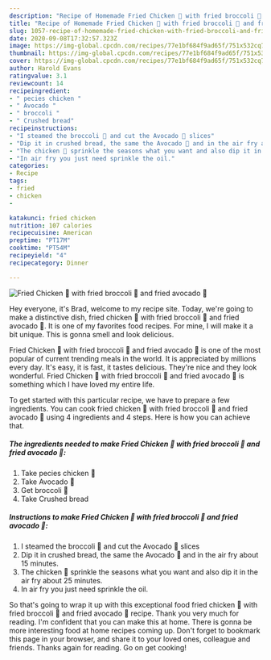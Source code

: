 ```yaml
---
description: "Recipe of Homemade Fried Chicken 🍗 with fried broccoli 🥦 and fried avocado 🥑"
title: "Recipe of Homemade Fried Chicken 🍗 with fried broccoli 🥦 and fried avocado 🥑"
slug: 1057-recipe-of-homemade-fried-chicken-with-fried-broccoli-and-fried-avocado
date: 2020-09-08T17:32:57.323Z
image: https://img-global.cpcdn.com/recipes/77e1bf684f9ad65f/751x532cq70/fried-chicken-🍗-with-fried-broccoli-🥦-and-fried-avocado-🥑-recipe-main-photo.jpg
thumbnail: https://img-global.cpcdn.com/recipes/77e1bf684f9ad65f/751x532cq70/fried-chicken-🍗-with-fried-broccoli-🥦-and-fried-avocado-🥑-recipe-main-photo.jpg
cover: https://img-global.cpcdn.com/recipes/77e1bf684f9ad65f/751x532cq70/fried-chicken-🍗-with-fried-broccoli-🥦-and-fried-avocado-🥑-recipe-main-photo.jpg
author: Harold Evans
ratingvalue: 3.1
reviewcount: 14
recipeingredient:
- " pecies chicken "
- " Avocado "
- " broccoli "
- " Crushed bread"
recipeinstructions:
- "I steamed the broccoli 🥦 and cut the Avocado 🥑 slices"
- "Dip it in crushed bread, the same the Avocado 🥑 and in the air fry about 15 minutes."
- "The chicken 🐔 sprinkle the seasons what you want and also dip it in the air fry about 25 minutes."
- "In air fry you just need sprinkle the oil."
categories:
- Recipe
tags:
- fried
- chicken
- 

katakunci: fried chicken  
nutrition: 107 calories
recipecuisine: American
preptime: "PT17M"
cooktime: "PT54M"
recipeyield: "4"
recipecategory: Dinner

---
```



![Fried Chicken 🍗 with fried broccoli 🥦 and fried avocado 🥑](https://img-global.cpcdn.com/recipes/77e1bf684f9ad65f/751x532cq70/fried-chicken-🍗-with-fried-broccoli-🥦-and-fried-avocado-🥑-recipe-main-photo.jpg)

Hey everyone, it's Brad, welcome to my recipe site. Today, we're going to make a distinctive dish, fried chicken 🍗 with fried broccoli 🥦 and fried avocado 🥑. It is one of my favorites food recipes. For mine, I will make it a bit unique. This is gonna smell and look delicious.



Fried Chicken 🍗 with fried broccoli 🥦 and fried avocado 🥑 is one of the most popular of current trending meals in the world. It is appreciated by millions every day. It's easy, it is fast, it tastes delicious. They're nice and they look wonderful. Fried Chicken 🍗 with fried broccoli 🥦 and fried avocado 🥑 is something which I have loved my entire life.


To get started with this particular recipe, we have to prepare a few ingredients. You can cook fried chicken 🍗 with fried broccoli 🥦 and fried avocado 🥑 using 4 ingredients and 4 steps. Here is how you can achieve that.

<!--inarticleads1-->

##### The ingredients needed to make Fried Chicken 🍗 with fried broccoli 🥦 and fried avocado 🥑:

1. Take  pecies chicken 🐔
1. Take  Avocado 🥑
1. Get  broccoli 🥦
1. Take  Crushed bread




<!--inarticleads2-->

##### Instructions to make Fried Chicken 🍗 with fried broccoli 🥦 and fried avocado 🥑:

1. I steamed the broccoli 🥦 and cut the Avocado 🥑 slices
1. Dip it in crushed bread, the same the Avocado 🥑 and in the air fry about 15 minutes.
1. The chicken 🐔 sprinkle the seasons what you want and also dip it in the air fry about 25 minutes.
1. In air fry you just need sprinkle the oil.




So that's going to wrap it up with this exceptional food fried chicken 🍗 with fried broccoli 🥦 and fried avocado 🥑 recipe. Thank you very much for reading. I'm confident that you can make this at home. There is gonna be more interesting food at home recipes coming up. Don't forget to bookmark this page in your browser, and share it to your loved ones, colleague and friends. Thanks again for reading. Go on get cooking!

